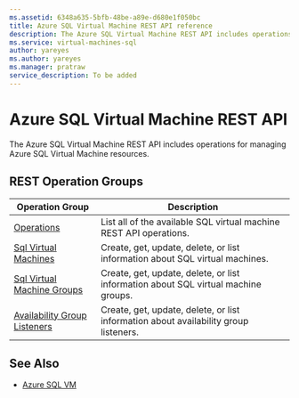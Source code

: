 ```yaml
---
ms.assetid: 6348a635-5bfb-48be-a89e-d680e1f050bc
title: Azure SQL Virtual Machine REST API reference
description: The Azure SQL Virtual Machine REST API includes operations for managing Azure SQL Virtual Machine resources.
ms.service: virtual-machines-sql
author: yareyes
ms.author: yareyes
ms.manager: pratraw
service_description: To be added
---
```


# Azure SQL Virtual Machine REST API

The Azure SQL Virtual Machine REST API includes operations for managing Azure SQL Virtual Machine resources.

## REST Operation Groups

| Operation Group | Description |
|-----------------|-------------|
|[Operations](xref:management.azure.com.sqlvm.2021-11-01-preview.operations)|List all of the available SQL virtual machine REST API operations.|
|[Sql Virtual Machines](xref:management.azure.com.sqlvm.2021-11-01-preview.sqlvirtualmachines)|Create, get, update, delete, or list information about SQL virtual machines.|
|[Sql Virtual Machine Groups](xref:management.azure.com.sqlvm.2021-11-01-preview.sqlvirtualmachinegroups)|Create, get, update, delete, or list information about SQL virtual machine groups.|
|[Availability Group Listeners](xref:management.azure.com.sqlvm.2021-11-01-preview.availabilitygrouplisteners)|Create, get, update, delete, or list information about availability group listeners.|


## See Also

- [Azure SQL VM](/azure/virtual-machines/windows/sql/virtual-machines-windows-sql-server-iaas-overview)
